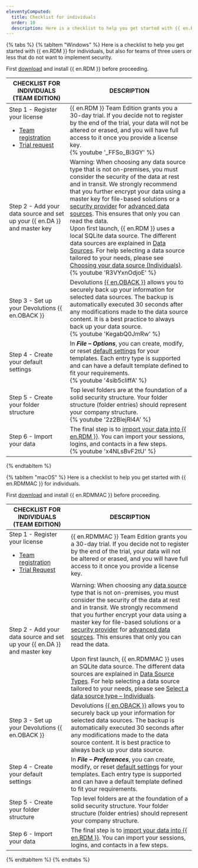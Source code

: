```yaml
---
eleventyComputed:
  title: Checklist for individuals
  order: 10
  description: Here is a checklist to help you get started with {{ en.RDM }} for individuals.
---
```

{% tabs %}
{% tabItem "Windows" %}
Here is a checklist to help you get started with {{ en.RDM }} for individuals, but also for teams of three users or less that do not want to implement security.

First [download](https://devolutions.net/remote-desktop-manager/home/download/) and install {{ en.RDM }} before proceeding.

| CHECKLIST FOR INDIVIDUALS (TEAM EDITION) | DESCRIPTION |
|------------------------------------------|-------------|
| Step 1 - Register your license <ul><li>[Team registration](/rdm/windows/installation/client/registration/team-edition/)</li><li>[Trial request](/rdm/windows/installation/client/registration/trial-request/)</li></ul> | {{ en.RDM }} Team Edition grants you a 30-day trial. If you decide not to register by the end of the trial, your data will not be altered or erased, and you will have full access to it once you provide a license key. <br> {% youtube '_FFSo_Bi3GY' %} |
| Step 2 - Add your data source and set up your {{ en.DA }} and master key | Warning: When choosing any data source type that is not on-premises, you must consider the security of the data at rest and in transit. We strongly recommend that you further encrypt your data using a master key for file-based solutions or a [security provider](/rdm/windows/commands/administration/settings/security-providers/) for [advanced data sources](/rdm/windows/data-sources/data-sources-types/advanced-data-sources/). This ensures that only you can read the data. <br> Upon first launch, {{ en.RDM }} uses a local SQLite data source. The different data sources are explained in [Data Sources](/rdm/windows/data-sources/). For help selecting a data source tailored to your needs, please see [Choosing your data source (Individuals)](/rdm/windows/getting-started/checklist-individuals/select-data-source-type/). <br> {% youtube 'R3VYxnOdjoE' %} |
| Step 3 - Set up your Devolutions {{ en.OBACK }} | Devolutions [{{ en.OBACK }}](/cloud/getting-started/devolutions-cloud-services/) allows you to securely back up your information for selected data sources. The backup is automatically executed 30 seconds after any modifications made to the data source content. It is a best practice to always back up your data source. <br> {% youtube 'KegabQ0JmRw' %} |
| Step 4 - Create your default settings | In ***File – Options***, you can create, modify, or reset [default settings](/rdm/windows/commands/file/templates/default-settings/) for your templates. Each entry type is supported and can have a default template defined to fit your requirements. <br> {% youtube '4sib5cliffA' %} |
| Step 5 - Create your folder structure | Top level folders are at the foundation of a solid security structure. Your folder structure (folder entries) should represent your company structure. <br> {% youtube '2z2BlejRl4A' %} |
| Step 6 - Import your data | The final step is to [import your data into {{ en.RDM }}](/rdm/windows/commands/file/import/). You can import your sessions, logins, and contacts in a few steps. <br> {% youtube 'x4NLsBvF2tU' %} |
{% endtabItem %}

{% tabItem "macOS" %}
Here is a checklist to help you get started with {{ en.RDMMAC }} for individuals. 

First [download](https://devolutions.net/remote-desktop-manager/home/download/) and install {{ en.RDMMAC }} before proceeding.

| CHECKLIST FOR INDIVIDUALS (TEAM EDITION) | DESCRIPTION |
|------------------------------------------|-------------|
| Step 1 - Register your license<ul><li>[Team registration](/rdm/mac/installation/client/registration/team-edition/)</li><li>[Trial Request](/rdm/mac/installation/client/registration/trial-request/) </li></ul>| {{ en.RDMMAC }} Team Edition grants you a 30-day trial. If you decide not to register by the end of the trial, your data will not be altered or erased, and you will have full access to it once you provide a license key.  |
| Step 2 - Add your data source and set up your {{ en.DA }} and master key | Warning: When choosing any [data source](/rdm/mac/data-sources/create-new-data-source/) type that is not on-premises, you must consider the security of the data at rest and in transit. We strongly recommend that you further encrypt your data using a master key for file-based solutions or a [security provider](/rdm/mac/commands/administration/security-provider/) for [advanced data sources](/rdm/mac/data-sources/data-sources-types/advanced-data-sources/). This ensures that only you can read the data.<br><br>Upon first launch, {{ en.RDMMAC }} uses an SQLite data source. The different data sources are explained in [Data Source Types](/rdm/mac/data-sources/data-sources-types/). For help selecting a data source tailored to your needs, please see [Select a data source type – Individuals](/rdm/mac/getting-started/checklist-individuals/select-data-source-type-individuals/).  |
| Step 3 - Set up your Devolutions {{ en.OBACK }} | Devolutions [{{ en.OBACK }}](/cloud/getting-started/devolutions-cloud-services/) allows you to securely back up your information for selected data sources. The backup is automatically executed 30 seconds after any modifications made to the data source content. It is best practice to always back up your data source.  |
| Step 4 - Create your default settings | In ***File – Preferences***, you can create, modify, or reset [default settings](/rdm/mac/commands/file/templates/default-settings/) for your templates. Each entry type is supported and can have a default template defined to fit your requirements.  |
| Step 5 - Create your folder structure | Top level folders are at the foundation of a solid security structure. Your folder structure (folder entries) should represent your company structure.  |
| Step 6 - Import your data | The final step is to [import your data into {{ en.RDM }}](/rdm/mac/commands/file/import/overview/). You can import your sessions, logins, and contacts in a few steps.  |
{% endtabItem %}
{% endtabs %}